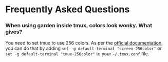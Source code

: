 # Frequently Asked Questions

### When using garden inside tmux, colors look wonky. What gives?

You need to set tmux to use 256 colors. As per the [official documentation](https://github.com/tmux/tmux/wiki/FAQ#how-do-i-use-a-256-colour-terminal), you 
can do that by adding `set -g default-terminal "screen-256color"` or `set -g default-terminal "tmux-256color"` to your `~/.tmux.conf` file.
